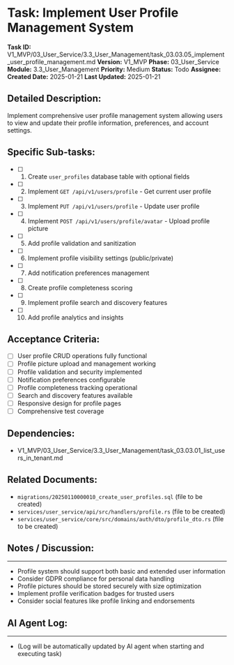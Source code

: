 # Task: Implement User Profile Management System

**Task ID:** V1_MVP/03_User_Service/3.3_User_Management/task_03.03.05_implement_user_profile_management.md
**Version:** V1_MVP
**Phase:** 03_User_Service
**Module:** 3.3_User_Management
**Priority:** Medium
**Status:** Todo
**Assignee:**
**Created Date:** 2025-01-21
**Last Updated:** 2025-01-21

## Detailed Description:
Implement comprehensive user profile management system allowing users to view and update their profile information, preferences, and account settings.

## Specific Sub-tasks:
- [ ] 1. Create `user_profiles` database table with optional fields
- [ ] 2. Implement `GET /api/v1/users/profile` - Get current user profile
- [ ] 3. Implement `PUT /api/v1/users/profile` - Update user profile
- [ ] 4. Implement `POST /api/v1/users/profile/avatar` - Upload profile picture
- [ ] 5. Add profile validation and sanitization
- [ ] 6. Implement profile visibility settings (public/private)
- [ ] 7. Add notification preferences management
- [ ] 8. Create profile completeness scoring
- [ ] 9. Implement profile search and discovery features
- [ ] 10. Add profile analytics and insights

## Acceptance Criteria:
- [ ] User profile CRUD operations fully functional
- [ ] Profile picture upload and management working
- [ ] Profile validation and security implemented
- [ ] Notification preferences configurable
- [ ] Profile completeness tracking operational
- [ ] Search and discovery features available
- [ ] Responsive design for profile pages
- [ ] Comprehensive test coverage

## Dependencies:
- V1_MVP/03_User_Service/3.3_User_Management/task_03.03.01_list_users_in_tenant.md

## Related Documents:
- `migrations/20250110000010_create_user_profiles.sql` (file to be created)
- `services/user_service/api/src/handlers/profile.rs` (file to be created)
- `services/user_service/core/src/domains/auth/dto/profile_dto.rs` (file to be created)

## Notes / Discussion:
---
* Profile system should support both basic and extended user information
* Consider GDPR compliance for personal data handling
* Profile pictures should be stored securely with size optimization
* Implement profile verification badges for trusted users
* Consider social features like profile linking and endorsements

## AI Agent Log:
---
* (Log will be automatically updated by AI agent when starting and executing task)